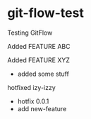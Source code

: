 # git-flow-test

Testing GitFlow

Added FEATURE ABC

Added FEATURE XYZ

- added some stuff

hotfixed izy-izzy

- hotfix 0.0.1
- add new-feature
